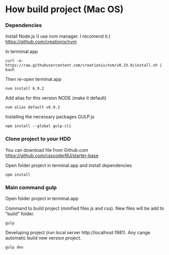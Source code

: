 # How build project (Mac OS)

### Dependencies 
Install Node.js (I use nvm manager. I recomend it.) https://github.com/creationix/nvm

In termimal.app

    curl -o- https://raw.githubusercontent.com/creationix/nvm/v0.33.0/install.sh | bash
Then re-open terminal.app    

    nvm install 6.9.2
    
Add alias for this version NODE (make it default)

    nvm alias default v6.9.2
    
Installing the necessary packages GULP.js
    
    
    npm install --global gulp-cli

### Clone project to your HDD

You can download file from Github.com  https://github.com/csscoderRU/starter-base

Open folder project in terminal.app and install dependencies

    npm install

### Main command gulp
Open folder project in terminal.app

Command to build project (minified files js and css). New files will be add to "build" folder.    
    
    gulp
 
Developing project (run local server http://localhost:1981). Any cange automatic build new version project.

    gulp dev
    
